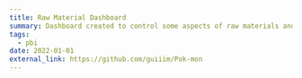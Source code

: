 ```yaml
---
title: Raw Material Dashboard
summary: Dashboard created to control some aspects of raw materials and it's suppliers
tags:
  - pbi
date: 2022-01-01
external_link: https://github.com/guiiim/Pok-mon
---
```

